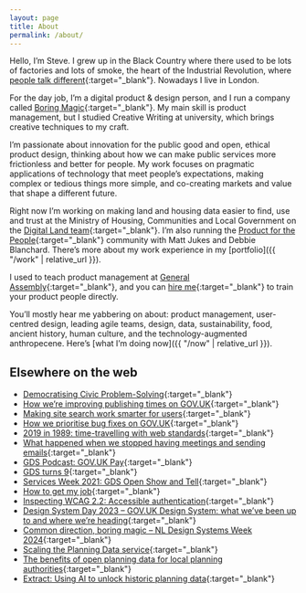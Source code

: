 ```yaml
---
layout: page
title: About
permalink: /about/
---
```

Hello, I’m Steve. I grew up in the Black Country where there used to be lots of factories and lots of smoke, the heart of the Industrial Revolution, where [people talk different](https://www.youtube.com/watch?v=-Mt80vikTxU){:target="_blank"}. Nowadays I live in London.

For the day job, I’m a digital product & design person, and I run a company called [Boring Magic](https://boringmagi.cc/){:target="_blank"}. My main skill is product management, but I studied Creative Writing at university, which brings creative techniques to my craft.

I’m passionate about innovation for the public good and open, ethical product design, thinking about how we can make public services more frictionless and better for people. My work focuses on pragmatic applications of technology that meet people’s expectations, making complex or tedious things more simple, and co-creating markets and value that shape a different future.

Right now I’m working on making land and housing data easier to find, use and trust at the Ministry of Housing, Communities and Local Government on the [Digital Land team](https://digital-land.github.io/about/){:target="_blank"}. I’m also running the [Product for the People](https://productforthepeople.xyz){:target="_blank"} community with Matt Jukes and Debbie Blanchard. There’s more about my work experience in my [portfolio]({{ "/work" | relative_url }}).

I used to teach product management at [General Assembly](https://generalassemb.ly/instructors/steve-messer/19440){:target="_blank"}, and you can [hire me](https://boringmagi.cc/services){:target="_blank"} to train your product people directly.

You’ll mostly hear me yabbering on about: product management, user-centred design, leading agile teams, design, data, sustainability, food, ancient history, human culture, and the technology-augmented anthropecene. Here’s [what I’m doing now]({{ "/now" | relative_url }}).

## Elsewhere on the web

- [Democratising Civic Problem-Solving](https://medium.com/porism/democratising-civic-problem-solving-1a3c81a6d3b7){:target="_blank"}
- [How we’re improving publishing times on GOV.UK](https://insidegovuk.blog.gov.uk/2018/09/10/how-were-improving-publishing-times/){:target="_blank"}
- [Making site search work smarter for users](https://insidegovuk.blog.gov.uk/2019/07/05/making-site-search-work-smarter-for-users/){:target="_blank"}
- [How we prioritise bug fixes on GOV.UK](https://insidegovuk.blog.gov.uk/2019/10/25/how-we-prioritise-bug-fixes-on-gov-uk/){:target="_blank"}
- [2019 in 1989: time-travelling with web standards](https://www.youtube.com/watch?v=Ik9IeChLqEk){:target="_blank"}
- [What happened when we stopped having meetings and sending emails](https://gds.blog.gov.uk/2020/10/07/what-happened-when-we-stopped-having-meetings-and-sending-emails/){:target="_blank"}
- [GDS Podcast: GOV.UK Pay](https://gds.blog.gov.uk/2020/11/30/podcast-gov-uk-pay/){:target="_blank"}
- [GDS turns 9](https://gds.blog.gov.uk/2020/12/08/gds-turns-9/){:target="_blank"}
- [Services Week 2021: GDS Open Show and Tell](https://youtu.be/A6NAPQVwNOc?t=5023){:target="_blank"}
- [How to get my job](https://www.linkedin.com/posts/foundbyfew_how-much-are-you-focusing-on-your-storytelling-activity-7029739389656170496-d3Gq?utm_source=share){:target="_blank"}
- [Inspecting WCAG 2.2: Accessible authentication](https://www.youtube.com/watch?v=9h5aLCS3wJQ){:target="_blank"}
- [Design System Day 2023 – GOV.UK Design System: what we’ve been up to and where we’re heading](https://www.youtube.com/watch?v=aXgIAtjq7zM){:target="_blank"}
- [Common direction, boring magic – NL Design Systems Week 2024](https://www.youtube.com/watch?v=1xhZnqF6dc8){:target="_blank"}
- [Scaling the Planning Data service](https://mhclgdigital.blog.gov.uk/2025/02/07/digital-planning-scaling-the-planning-data-service/){:target="_blank"}
- [The benefits of open planning data for local planning authorities](https://youtu.be/8TaVbZ-QF2g?t=2363){:target="_blank"}
- [Extract: Using AI to unlock historic planning data](https://mhclgdigital.blog.gov.uk/2025/06/12/extract-using-ai-to-unlock-historic-planning-data/){:target="_blank"}